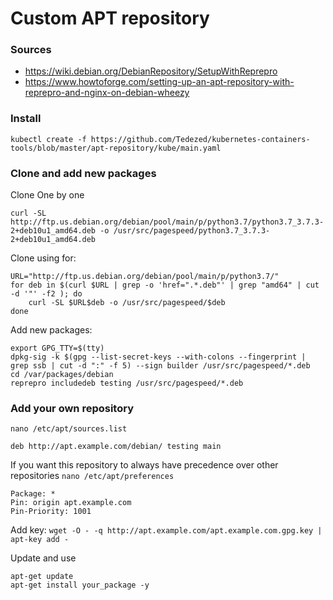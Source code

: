 # Custom APT repository

### Sources

- https://wiki.debian.org/DebianRepository/SetupWithReprepro
- https://www.howtoforge.com/setting-up-an-apt-repository-with-reprepro-and-nginx-on-debian-wheezy

### Install
```
kubectl create -f https://github.com/Tedezed/kubernetes-containers-tools/blob/master/apt-repository/kube/main.yaml
```

### Clone and add new packages

Clone One by one
```
curl -SL http://ftp.us.debian.org/debian/pool/main/p/python3.7/python3.7_3.7.3-2+deb10u1_amd64.deb -o /usr/src/pagespeed/python3.7_3.7.3-2+deb10u1_amd64.deb
```

Clone using for:
```
URL="http://ftp.us.debian.org/debian/pool/main/p/python3.7/"
for deb in $(curl $URL | grep -o 'href=".*.deb"' | grep "amd64" | cut -d '"' -f2 ); do
	curl -SL $URL$deb -o /usr/src/pagespeed/$deb
done
```

Add new packages:
```
export GPG_TTY=$(tty)
dpkg-sig -k $(gpg --list-secret-keys --with-colons --fingerprint | grep ssb | cut -d ":" -f 5) --sign builder /usr/src/pagespeed/*.deb
cd /var/packages/debian
reprepro includedeb testing /usr/src/pagespeed/*.deb
```

### Add your own repository

`nano /etc/apt/sources.list`
```
deb http://apt.example.com/debian/ testing main
```

If you want this repository to always have precedence over other repositories
`nano /etc/apt/preferences`
```
Package: *
Pin: origin apt.example.com
Pin-Priority: 1001
```

Add key: `wget -O - -q http://apt.example.com/apt.example.com.gpg.key | apt-key add - `

Update and use
```
apt-get update
apt-get install your_package -y
```